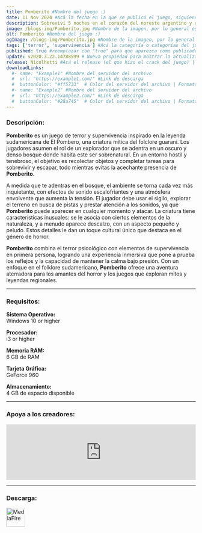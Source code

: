```yaml
---
title: Pomberito #Nombre del juego :)
date: 11 Nov 2024 #Acá la fecha en la que se publicó el juego, siguiendo este formato: Dia "30", Mes "Oct", Año "2024" = como debe quedar: 30 Oct 2024
description: Sobreviví 5 noches en el corazón del noreste argentino y descubrí la verdad detrás de los escalofriantes relatos del Pombero en un mundo donde el folclore se encuentra con el terror. #Acá una mini descripción del juego
image: /blogs-img/Pomberito.jpg #Nombre de la imagen, por lo general es exactamente el mismo nombre que el juego excluyendo lo ":" (Dos puntos)
alt: Pomberito #Nombre del juego :)
ogImage: /blogs-img/Pomberito.jpg #Nombre de la imagen, por lo general es exactamente el mismo nombre que el juego excluyendo lo ":" (Dos puntos)
tags: ['terror', 'supervivencia'] #Acá la categoría o categorías del juego, si es más de una se coloca en este formato: ['categoría1', 'categoría2']
published: true #reemplazar con "true" para que aparezca como publicado
update: v2020.3.22.14788599 # Nueva propiedad para mostrar la actualización | Formato: v1.0.0
release: Nicolhetti #Acá el release (el que hizo el crack del juego) | Formato: Nicolhetti
downloadLinks:
  #- name: "Example1" #Nombre del servidor del archivo
  #  url: "https://example1.com/" #Link de descarga
  #  buttonColor: "#ff5733"  # Color del servidor del archivo | Formato hexadecimal | MediaFire: #0171F0 | Buzzheavier: #FF6600 |
  #- name: "Example2" #Nombre del servidor del archivo
  #  url: "https://example2.com/" #Link de descarga
  #  buttonColor: "#28a745"  # Color del servidor del archivo | Formato hexadecimal | MediaFire: #0171F0 | Buzzheavier: #FF6600 |
---
```


<!--En VSCode seleccionando una palabra, por ejemplo: "Pomberito" y apretando Ctrl+F2 se seleccionan todas las palabras iguales-->

### Descripción:
**Pomberito** es un juego de terror y supervivencia inspirado en la leyenda sudamericana de El Pombero, una criatura mítica del folclore guaraní. Los jugadores asumen el rol de un explorador que se adentra en un oscuro y denso bosque donde habita este ser sobrenatural. En un entorno hostil y tenebroso, el objetivo es recolectar objetos y completar tareas para sobrevivir y escapar, todo mientras evitas la acechante presencia de **Pomberito**.

A medida que te adentras en el bosque, el ambiente se torna cada vez más inquietante, con efectos de sonido escalofriantes y una atmósfera envolvente que aumenta la tensión. El jugador debe usar el sigilo, explorar el terreno en busca de pistas y prestar atención a los sonidos, ya que **Pomberito** puede aparecer en cualquier momento y atacar. La criatura tiene características inusuales: se le asocia con ciertos elementos de la naturaleza, y a menudo aparece descalzo, con un aspecto pequeño y peludo. Estos detalles le dan un toque cultural único que destaca en el género de horror.

**Pomberito** combina el terror psicológico con elementos de supervivencia en primera persona, logrando una experiencia inmersiva que pone a prueba los reflejos y la capacidad de mantener la calma bajo presión. Con un enfoque en el folklore sudamericano, **Pomberito** ofrece una aventura aterradora para los amantes del horror y los juegos que exploran mitos y leyendas regionales.
<!--Prompt para Chat-GPT: Hazme una descripción para el juego "Pomberito" y cada que menciones "Pomberito" ponlo en negrita -->

---

### Requisitos:
**Sistema Operativo:**  
Windows 10 or higher

**Procesador:**  
i3 or higher

**Memoria RAM:**  
6 GB de RAM

**Tarjeta Gráfica:**  
GeForce 960

**Almacenamiento:**  
4 GB de espacio disponible

<!--Si falta o sobra un requisito se quita o se agrega manteniendo el mismo formato-->

---

### Apoya a los creadores:
<iframe src="https://store.steampowered.com/widget/2761100/" frameborder="0" style="background-color: transparent; width: 100% !important; aspect-ratio: 646 / 190;"></iframe>

<!--Reemplazar los numeros (AppID) del juego (en este caso 2761100) por el numero (AppID) correspondiente con el juego a publicar-->
<!--El AppID se encuentra en la URL del Juego en Steam-->

---

### Descarga:

[<img src="https://gist.github.com/cxmeel/0dbc95191f239b631c3874f4ccf114e2/raw/download.svg" alt="MediaFire" height="50" />](https://www.mediafire.com/file/8abw2zv1ny1mmjo/Pomberito_-_By_Nicolhetti_Projects.zip/file)

<!-- # se debe reemplazar por el link de descarga-->

<!--MediaFire se debe reemplazar por el servicio donde está subido el juego-->